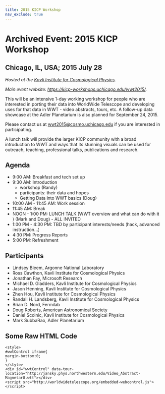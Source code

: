 ```yaml
---
title: 2015 KICP Workshop
nav_exclude: true
---
```


# Archived Event: 2015 KICP Workshop

## Chicago, IL, USA; 2015 July 28

*Hosted at the
 [Kavli Institute for Cosmological Physics](https://kicp.uchicago.edu/).*

*Main event website: <https://kicp-workshops.uchicago.edu/wwt2015/>.*

This will be an intensive 1-day working workshop for people who are interested
in porting their data into WorldWide Telescope and developing uses for that
data in WWT - video abstracts, tours, etc. A follow-up data showcase at the
Adler Planetarium is also planned for September 24, 2015.

Please contact us at wwt2015@cosmo.uchicago.edu if you are interested in
participating.

A lunch talk will provide the larger KICP community with a broad introduction
to WWT and ways that its stunning visuals can be used for outreach, teaching,
professional talks, publications and research.

## Agenda

- 9:00 AM: Breakfast and tech set up
- 9:30 AM: Introduction
  - workshop (Randy)
  - participants: their data and hopes
  - Getting Data into WWT basics (Doug)
- 10:00 AM - 11:45 AM: Work session
- 11:45 AM: Break
- NOON - 1:00 PM: LUNCH TALK (WWT overview and what can do with it ) (Mark and Doug) - ALL INVITED
- 1:00 PM - 4:30 PM: TBD by participant interests/needs (hack, advanced instruction...)
- 4:30 PM: Progress Reports
- 5:00 PM: Refreshment

## Participants

- Lindsey Bleem, Argonne National Laboratory
- Ross Cawthon, Kavli Institute for Cosmological Physics
- Jonathan Fay, Microsoft Research
- Michael D. Gladders, Kavli Institute for Cosmological Physics
- Jason Henning, Kavli Institute for Cosmological Physics
- Zhen Hou, Kavli Institute for Cosmological Physics
- Randall H. Landsberg, Kavli Institute for Cosmological Physics
- Brian D. Nord, Fermilab
- Doug Roberts, American Astronomical Society
- Daniel Scolnic, Kavli Institute for Cosmological Physics
- Mark SubbaRao, Adler Planetarium

## Some Raw HTML Code

```
<style>
#wwtControl iframe{
margin-bottom:0;
}
</style>
<div id="wwtControl" data-tour-location="http://jansky.phys.northwestern.edu/Video_Abstract-Magnetar8.wtt"></div>
<script src="http://worldwidetelescope.org/embedded-webcontrol.js"></script>
```
